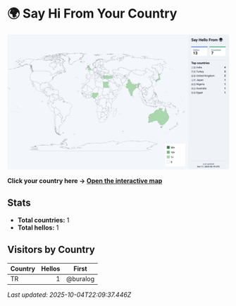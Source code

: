 # 🌍 Say Hi From Your Country

![World map](https://raw.githubusercontent.com/buralog/buralog/main/assets/world.svg)

**Click your country here → [Open the interactive map](https://buralog.github.io/buralog/)**

## Stats
- **Total countries:** 1
- **Total hellos:** 1

## Visitors by Country
| Country | Hellos | First |
|---|---:|---|
| TR | 1 | @buralog |

_Last updated: 2025-10-04T22:09:37.446Z_

